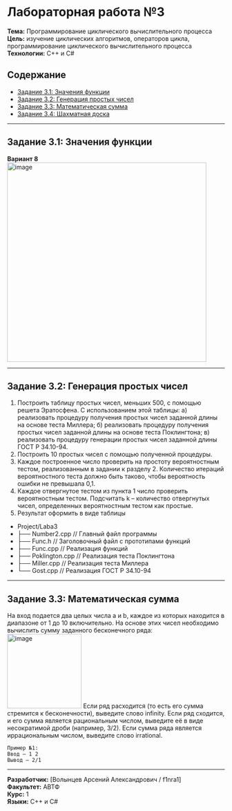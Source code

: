 # Лабораторная работа №3

**Тема:** Программирование циклического вычислительного процесса 
**Цель:** изучение циклических алгоритмов, операторов цикла, программирование циклического вычислительного процесса 
**Технологии:** C++ и C#  

## Содержание

- [Задание 3.1: Значения функции](#задание-31-значения-функции)
- [Задание 3.2: Генерация простых чисел](#задание-32-генерация-простых-чисел)
- [Задание 3.3: Математическая сумма](#задание-33-математическая-сумма)
- [Задание 3.4: Шахматная доска](#задание-73-шахматная-доска)

---

## Задание 3.1: Значения функции

**Вариант 8**
<img width="461" alt="image" src="https://github.com/user-attachments/assets/b541e414-773f-4e6f-9521-73210bd1c85c" />

---

## Задание 3.2: Генерация простых чисел

1) Построить таблицу простых чисел, меньших 500, с помощью решета Эратосфена. С использованием этой таблицы:
	а) реализовать процедуру получения простых чисел заданной длины на основе теста Миллера;
	б) реализовать процедуру получения простых чисел заданной длины на основе теста Поклингтона;
	в) реализовать процедуру генерации простых чисел заданной длины ГОСТ Р 34.10-94.
2) Построить 10 простых чисел с помощью полученной процедуры.
3) Каждое построенное число проверить на простоту вероятностным тестом, реализованным в задании к разделу 2. Количество итераций вероятностного теста должно быть таково, чтобы вероятность ошибки не превышала 0,1.
4) Каждое отвергнутое тестом из пункта 1 число проверить вероятностным тестом. Подсчитать k – количество отвергнутых чисел, определенных вероятностным тестом как простые.
5) Результат оформить в виде таблицы

- Project/Laba3
- ├── Number2.cpp        	// Главный файл программы
- ├── Func.h            	// Заголовочный файл с прототипами функций
- ├── Func.cpp        	// Реализация функций
- ├── Poklington.cpp     	// Реализация теста Поклингтона
- ├── Miller.cpp		// Реализация теста Миллера
- └── Gost.cpp		// Реализация ГОСТ Р 34.10-94

---

## Задание 3.3: Математическая сумма

На вход подается два целых числа a и b, каждое из которых находится
в диапазоне от 1 до 10 включительно. На основе этих чисел необходимо
вычислить сумму заданного бесконечного ряда:
<img width="172" alt="image" src="https://github.com/user-attachments/assets/10014a9a-f70e-461f-8374-38b527c75606" />
Если ряд расходится (то есть его сумма стремится к бесконечности),
выведите слово infinity. Если ряд сходится, и его сумма является
рациональным числом, выведите её в виде несократимой дроби (например,
3/2). Если сумма ряда является иррациональным числом, выведите слово
irrational.

```
Пример №1:
Ввод – 1 2
Вывод – 2/1
```

---

**Разработчик:** [Волынцев Арсений Александрович / f1nra1]  
**Факультет:** АВТФ  
**Курс:** 1  
**Языки:** C++ и C#
